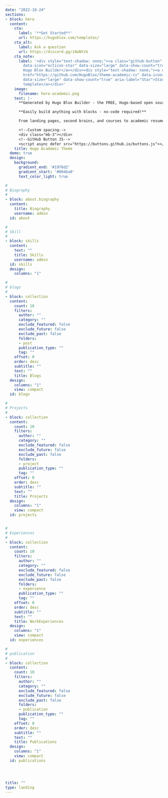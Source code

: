 ```yaml
---
date: "2022-10-24"
sections:
- block: hero
  content:
    cta:
      label: '**Get Started**'
      url: https://hugoblox.com/templates/
    cta_alt:
      label: Ask a question
      url: https://discord.gg/z8wNYzb
    cta_note:
      label: '<div style="text-shadow: none;"><a class="github-button" href="https://github.com/HugoBlox/hugo-blox-builder"
        data-icon="octicon-star" data-size="large" data-show-count="true" aria-label="Star">Star
        Hugo Blox Builder</a></div><div style="text-shadow: none;"><a class="github-button"
        href="https://github.com/HugoBlox/theme-academic-cv" data-icon="octicon-star"
        data-size="large" data-show-count="true" aria-label="Star">Star the Academic
        template</a></div>'
    image:
      filename: hero-academic.png
    text: |-
      **Generated by Hugo Blox Builder - the FREE, Hugo-based open source website builder trusted by 500,000+ sites.**

      **Easily build anything with blocks - no-code required!**

      From landing pages, second brains, and courses to academic resumés, conferences, and tech blogs.

      <!--Custom spacing-->
      <div class="mb-3"></div>
      <!--GitHub Button JS-->
      <script async defer src="https://buttons.github.io/buttons.js"></script>
    title: Hugo Academic Theme
  demo: true
  design:
    background:
      gradient_end: '#1976d2'
      gradient_start: '#004ba0'
      text_color_light: true

#
# Biography
#
- block: about.biography
  content:
    title: Biography
    username: admin
  id: about

#
# Skill
#
- block: skills
  content:
    text: ""
    title: Skills
    username: admin
  id: skills
  design:
    columns: "1"

#
# blogs
#
- block: collection
  content:
    count: 10
    filters:
      author: ""
      category: ""
      exclude_featured: false
      exclude_future: false
      exclude_past: false
      folders:
      - post
      publication_type: ""
      tag: ""
    offset: 0
    order: desc
    subtitle: ""
    text: ""
    title: Blogs
  design:
    columns: "1"
    view: compact
  id: blogs

#
# Projects
#
- block: collection
  content:
    count: 10
    filters:
      author: ""
      category: ""
      exclude_featured: false
      exclude_future: false
      exclude_past: false
      folders:
      - project
      publication_type: ""
      tag: ""
    offset: 0
    order: desc
    subtitle: ""
    text: ""
    title: Projects
  design:
    columns: "1"
    view: compact
  id: projects


#
# Experiences
# 
- block: collection
  content:
    count: 10
    filters:
      author: ""
      category: ""
      exclude_featured: false
      exclude_future: false
      exclude_past: false
      folders:
      - experience
      publication_type: ""
      tag: ""
    offset: 0
    order: desc
    subtitle: ""
    text: ""
    title: WorkExperiences
  design:
    columns: "1"
    view: compact
  id: experiences

#
# publication
#
- block: collection
  content:
    count: 10
    filters:
      author: ""
      category: ""
      exclude_featured: false
      exclude_future: false
      exclude_past: false
      folders:
      - publication
      publication_type: ""
      tag: ""
    offset: 0
    order: desc
    subtitle: ""
    text: ""
    title: Publications
  design:
    columns: "1"
    view: compact
  id: publications




title: ""
type: landing
---
```

